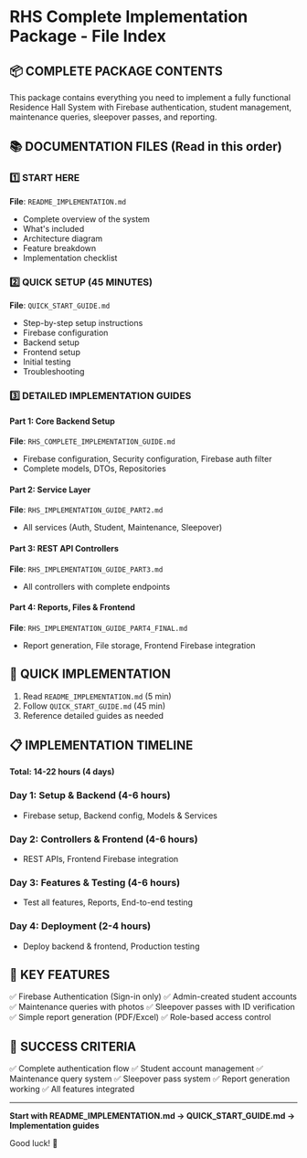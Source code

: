 # RHS Complete Implementation Package - File Index

## 📦 COMPLETE PACKAGE CONTENTS

This package contains everything you need to implement a fully functional Residence Hall System with Firebase authentication, student management, maintenance queries, sleepover passes, and reporting.

## 📚 DOCUMENTATION FILES (Read in this order)

### 1️⃣ START HERE
**File**: `README_IMPLEMENTATION.md`
- Complete overview of the system
- What's included
- Architecture diagram
- Feature breakdown
- Implementation checklist

### 2️⃣ QUICK SETUP (45 MINUTES)
**File**: `QUICK_START_GUIDE.md`
- Step-by-step setup instructions
- Firebase configuration
- Backend setup
- Frontend setup  
- Initial testing
- Troubleshooting

### 3️⃣ DETAILED IMPLEMENTATION GUIDES

#### Part 1: Core Backend Setup
**File**: `RHS_COMPLETE_IMPLEMENTATION_GUIDE.md`
- Firebase configuration, Security configuration, Firebase auth filter
- Complete models, DTOs, Repositories

#### Part 2: Service Layer
**File**: `RHS_IMPLEMENTATION_GUIDE_PART2.md`
- All services (Auth, Student, Maintenance, Sleepover)

#### Part 3: REST API Controllers
**File**: `RHS_IMPLEMENTATION_GUIDE_PART3.md`
- All controllers with complete endpoints

#### Part 4: Reports, Files & Frontend
**File**: `RHS_IMPLEMENTATION_GUIDE_PART4_FINAL.md`
- Report generation, File storage, Frontend Firebase integration

## 🎯 QUICK IMPLEMENTATION

1. Read `README_IMPLEMENTATION.md` (5 min)
2. Follow `QUICK_START_GUIDE.md` (45 min)
3. Reference detailed guides as needed

## 📋 IMPLEMENTATION TIMELINE

**Total: 14-22 hours (4 days)**

### Day 1: Setup & Backend (4-6 hours)
- Firebase setup, Backend config, Models & Services

### Day 2: Controllers & Frontend (4-6 hours)
- REST APIs, Frontend Firebase integration

### Day 3: Features & Testing (4-6 hours)
- Test all features, Reports, End-to-end testing

### Day 4: Deployment (2-4 hours)
- Deploy backend & frontend, Production testing

## 🔑 KEY FEATURES

✅ Firebase Authentication (Sign-in only)
✅ Admin-created student accounts
✅ Maintenance queries with photos
✅ Sleepover passes with ID verification
✅ Simple report generation (PDF/Excel)
✅ Role-based access control

## 🎯 SUCCESS CRITERIA

✅ Complete authentication flow
✅ Student account management
✅ Maintenance query system
✅ Sleepover pass system
✅ Report generation working
✅ All features integrated

---

**Start with README_IMPLEMENTATION.md → QUICK_START_GUIDE.md → Implementation guides**

Good luck! 🚀
